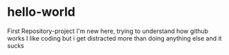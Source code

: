# hello-world
First Repository-project
I'm new here, trying to understand how github works
I like coding but i get distracted more than doing anything else and it sucks
